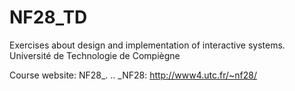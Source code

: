 NF28_TD
=======
Exercises about design and implementation of interactive systems.
Université de Technologie de Compiègne

Course website: NF28_.
.. _NF28: http://www4.utc.fr/~nf28/
